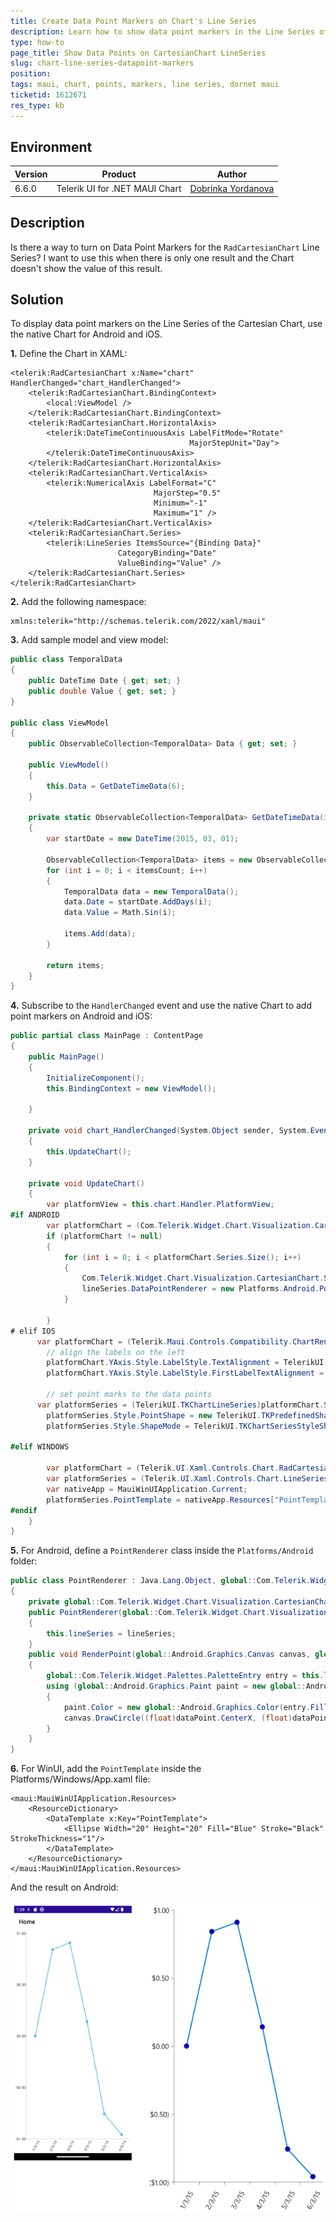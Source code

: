 ```yaml
---
title: Create Data Point Markers on Chart's Line Series
description: Learn how to show data point markers in the Line Series of the RadChart when using the native Chart for Android and iOS.
type: how-to
page_title: Show Data Points on CartesianChart LineSeries
slug: chart-line-series-datapoint-markers
position: 
tags: maui, chart, points, markers, line series, dornet maui
ticketid: 1612671
res_type: kb
---
```


## Environment

| Version | Product | Author | 
| --- | --- | ---- | 
| 6.6.0 | Telerik UI for .NET MAUI Chart |[Dobrinka Yordanova](https://www.telerik.com/blogs/author/dobrinka-yordanova)| 


## Description

Is there a way to turn on Data Point Markers for the `RadCartesianChart` Line Series? I want to use this when there is only one result and the Chart doesn't show the value of this result.

## Solution

To display data point markers on the Line Series of the Cartesian Chart, use the native Chart for Android and iOS.

**1.** Define the Chart in XAML:

```XAML
<telerik:RadCartesianChart x:Name="chart" HandlerChanged="chart_HandlerChanged">
    <telerik:RadCartesianChart.BindingContext>
        <local:ViewModel />
    </telerik:RadCartesianChart.BindingContext>
    <telerik:RadCartesianChart.HorizontalAxis>
        <telerik:DateTimeContinuousAxis LabelFitMode="Rotate"
                                        MajorStepUnit="Day">
        </telerik:DateTimeContinuousAxis>
    </telerik:RadCartesianChart.HorizontalAxis>
    <telerik:RadCartesianChart.VerticalAxis>
        <telerik:NumericalAxis LabelFormat="C"
                                MajorStep="0.5"
                                Minimum="-1"
                                Maximum="1" />
    </telerik:RadCartesianChart.VerticalAxis>
    <telerik:RadCartesianChart.Series>
        <telerik:LineSeries ItemsSource="{Binding Data}"
                        CategoryBinding="Date"
                        ValueBinding="Value" />
    </telerik:RadCartesianChart.Series>
</telerik:RadCartesianChart>
```

**2.** Add the following namespace:

```XAML
xmlns:telerik="http://schemas.telerik.com/2022/xaml/maui"
```

**3.** Add sample model and view model:

```C#
public class TemporalData
{
    public DateTime Date { get; set; }
    public double Value { get; set; }
}

public class ViewModel
{
    public ObservableCollection<TemporalData> Data { get; set; }

    public ViewModel()
    {
        this.Data = GetDateTimeData(6);
    }

    private static ObservableCollection<TemporalData> GetDateTimeData(int itemsCount)
    {
        var startDate = new DateTime(2015, 03, 01);

        ObservableCollection<TemporalData> items = new ObservableCollection<TemporalData>();
        for (int i = 0; i < itemsCount; i++)
        {
            TemporalData data = new TemporalData();
            data.Date = startDate.AddDays(i);
            data.Value = Math.Sin(i);

            items.Add(data);
        }

        return items;
    }
}
```

**4.** Subscribe to the `HandlerChanged` event and use the native Chart to add point markers on Android and iOS:

```C#
public partial class MainPage : ContentPage
{
    public MainPage()
    {
        InitializeComponent();
        this.BindingContext = new ViewModel();
       
    }

    private void chart_HandlerChanged(System.Object sender, System.EventArgs e)
    {
        this.UpdateChart();
    }

    private void UpdateChart()
    {
        var platformView = this.chart.Handler.PlatformView;
#if ANDROID
        var platformChart = (Com.Telerik.Widget.Chart.Visualization.CartesianChart.RadCartesianChartView)platformView;
        if (platformChart != null)
        {
            for (int i = 0; i < platformChart.Series.Size(); i++)
            {
                Com.Telerik.Widget.Chart.Visualization.CartesianChart.Series.Categorical.LineSeries lineSeries = (Com.Telerik.Widget.Chart.Visualization.CartesianChart.Series.Categorical.LineSeries)platformChart.Series.Get(i) as Com.Telerik.Widget.Chart.Visualization.CartesianChart.Series.Categorical.LineSeries;
                lineSeries.DataPointRenderer = new Platforms.Android.PointRenderer(lineSeries);
            }

        }
# elif IOS
      var platformChart = (Telerik.Maui.Controls.Compatibility.ChartRenderer.iOS.TKExtendedChart)platformView;
        // align the labels on the left
        platformChart.YAxis.Style.LabelStyle.TextAlignment = TelerikUI.TKChartAxisLabelAlignment.Left;
        platformChart.YAxis.Style.LabelStyle.FirstLabelTextAlignment = TelerikUI.TKChartAxisLabelAlignment.Left;

        // set point marks to the data points
      var platformSeries = (TelerikUI.TKChartLineSeries)platformChart.Series[0];
        platformSeries.Style.PointShape = new TelerikUI.TKPredefinedShape(TelerikUI.TKShapeType.Circle, new System.Drawing.SizeF(10, 10));
        platformSeries.Style.ShapeMode = TelerikUI.TKChartSeriesStyleShapeMode.AlwaysShow;

#elif WINDOWS

		var platformChart = (Telerik.UI.Xaml.Controls.Chart.RadCartesianChart)platformView;
		var platformSeries = (Telerik.UI.Xaml.Controls.Chart.LineSeries)platformChart.Series[0];
		var nativeApp = MauiWinUIApplication.Current;
		platformSeries.PointTemplate = nativeApp.Resources["PointTemplate"] as Microsoft.UI.Xaml.DataTemplate;
#endif
    }
}
```

**5.** For Android, define a `PointRenderer` class inside the `Platforms/Android` folder:

```C#
public class PointRenderer : Java.Lang.Object, global::Com.Telerik.Widget.Chart.Visualization.CartesianChart.Series.Pointrenderers.IChartDataPointRenderer
{
    private global::Com.Telerik.Widget.Chart.Visualization.CartesianChart.Series.Categorical.LineSeries lineSeries;
    public PointRenderer(global::Com.Telerik.Widget.Chart.Visualization.CartesianChart.Series.Categorical.LineSeries lineSeries)
    {
        this.lineSeries = lineSeries;
    }
    public void RenderPoint(global::Android.Graphics.Canvas canvas, global::Com.Telerik.Widget.Chart.Engine.DataPoints.DataPoint dataPoint)
    {
        global::Com.Telerik.Widget.Palettes.PaletteEntry entry = this.lineSeries.Palette.GetEntry(this.lineSeries, this.lineSeries.CollectionIndex);
        using (global::Android.Graphics.Paint paint = new global::Android.Graphics.Paint())
        {
            paint.Color = new global::Android.Graphics.Color(entry.Fill);
            canvas.DrawCircle((float)dataPoint.CenterX, (float)dataPoint.CenterY, 12, paint);
        }
    }
}
```

**6.** For WinUI, add the `PointTemplate` inside the Platforms/Windows/App.xaml file:

```XAML
<maui:MauiWinUIApplication.Resources>
	<ResourceDictionary>
		<DataTemplate x:Key="PointTemplate">
			<Ellipse Width="20" Height="20" Fill="Blue" Stroke="Black" StrokeThickness="1"/>
		</DataTemplate>
	</ResourceDictionary>
</maui:MauiWinUIApplication.Resources>
```

And the result on Android:

![.NET MAUI Chart Point Markers](images/chart-pointmarkers-result.png)